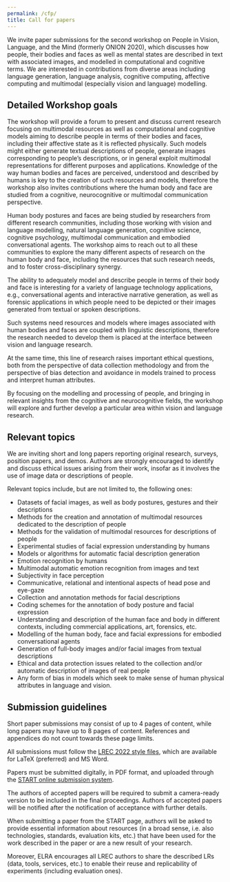 ```yaml
---
permalink: /cfp/
title: Call for papers
---
```


We invite paper submissions for the second workshop on People in Vision, Language, and the Mind (formerly ONION 2020), which discusses how people, their bodies and faces as well as mental states are described in text with associated images, and modelled in computational and cognitive terms. We are interested in contributions from diverse areas including language generation, language analysis, cognitive computing, affective computing and multimodal (especially vision and language) modelling.

## Detailed Workshop goals
The workshop will provide a forum to present and discuss current research focusing on multimodal resources as well as computational and cognitive models aiming to describe people in terms of their bodies and faces, including their affective state as it is reflected physically. Such models might either generate textual descriptions of people, generate images corresponding to people’s descriptions, or in general exploit multimodal representations for different purposes and applications.  Knowledge of the way human bodies and faces are perceived, understood and described by humans is key to the creation of such resources and models, therefore the workshop also invites contributions where the human body and face are studied from a cognitive, neurocognitive or multimodal communication perspective. 

Human body postures and faces are being studied by researchers from different research communities, including those working with vision and language modelling, natural language generation, cognitive science, cognitive psychology, multimodal communication and embodied conversational agents. The workshop aims to reach out to all these communities to explore the many different aspects of research on the human body and face, including the resources that such research needs, and to foster cross-disciplinary synergy.

The ability to adequately model and describe people in terms of their body and face is interesting for a variety of language technology applications, e.g., conversational agents and interactive narrative generation, as well as forensic applications in which people need to be depicted or their images generated from textual or spoken descriptions.  

Such systems need resources and models where images associated with human bodies and faces are coupled with linguistic descriptions, therefore the research needed to develop them is placed at the interface between vision and language research. 

At the same time, this line of research raises important ethical questions, both from the perspective of data collection methodology and from the perspective of bias detection and avoidance in models trained to process and interpret human attributes.

By focusing on the modelling and processing of people, and bringing in relevant insights from the cognitive and neurocognitive fields, the workshop will explore and further develop a particular area within vision and language research. 

## Relevant topics
We are inviting short and long papers reporting original research, surveys, position papers, and demos. Authors are strongly encouraged to identify and discuss ethical issues arising from their work, insofar as it involves the use of image data or descriptions of people.

Relevant topics include, but are not limited to, the following ones:

- Datasets of facial images, as well as body postures, gestures and their descriptions
- Methods for the creation and annotation of multimodal resources dedicated to the description of people
- Methods for the validation of  multimodal resources for descriptions of people
- Experimental studies of facial expression understanding by humans
- Models or algorithms for automatic facial description generation
- Emotion recognition by humans
- Multimodal automatic emotion recognition from images and text
- Subjectivity in face perception
- Communicative, relational and intentional aspects of head pose and eye-gaze
- Collection and annotation methods for facial descriptions
- Coding schemes for the annotation of body posture and facial expression
- Understanding and description of the human face and body in different contexts, including commercial applications, art, forensics, etc. 
- Modelling of the human body, face and facial expressions for embodied conversational agents
- Generation of full-body images and/or facial images from textual descriptions
- Ethical and data protection issues related to the collection and/or automatic description of images of real people
- Any form of bias in models which seek to make sense of human physical attributes in language and vision.


## Submission guidelines
Short paper submissions may consist of up to 4 pages of content, while long papers may have up to 8 pages of content. References and appendices do not count towards these page limits.

All submissions must follow the [LREC 2022 style files](https://lrec2022.lrec-conf.org/en/submission2022/authors-kit/), which are available for LaTeX (preferred) and MS Word. 

Papers must be submitted digitally, in PDF format, and uploaded through the [START online submission system](https://www.softconf.com/lrec2022/P-VLAM/). 

The authors of accepted papers will be required to submit a camera-ready version to be included in the final proceedings. Authors of accepted papers will be notified after the notification of acceptance with further details.

When submitting a paper from the START page, authors will be asked to provide essential information about resources (in a broad sense, i.e. also technologies, standards, evaluation kits, etc.) that have been used for the work described in the paper or are a new result of your research.

Moreover, ELRA encourages all LREC authors to share the described LRs (data, tools, services, etc.) to enable their reuse and replicability of experiments (including evaluation ones).